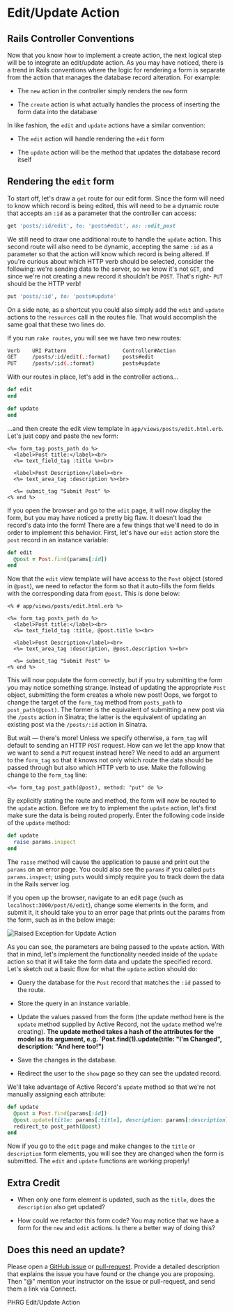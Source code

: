 # Edit/Update Action

## Rails Controller Conventions

Now that you know how to implement a create action, the next logical step will be to integrate an edit/update action. As you may have noticed, there is a trend in Rails conventions where the logic for rendering a form is separate from the action that manages the database record alteration. For example:

* The `new` action in the controller simply renders the `new` form

* The `create` action is what actually handles the process of inserting the form data into the database

In like fashion, the `edit` and `update` actions have a similar convention:

* The `edit` action will handle rendering the `edit` form

* The `update` action will be the method that updates the database record itself


## Rendering the `edit` form

To start off, let's draw a `get` route for our edit form. Since the form will need to know which record is being edited, this will need to be a dynamic route that accepts an `:id` as a parameter that the controller can access:

```ruby
get 'posts/:id/edit', to: 'posts#edit', as: :edit_post
```

We still need to draw one additional route to handle the `update` action. This second route will also need to be dynamic, accepting the same `:id` as a parameter so that the action will know which record is being altered. If you're curious about which HTTP verb should be selected, consider the following: we're sending data to the server, so we know it's not `GET`, and since we're not creating a new record it shouldn't be `POST`. That's right- `PUT` should be the HTTP verb!

```ruby
put 'posts/:id', to: 'posts#update'
```

On a side note, as a shortcut you could also simply add the `edit` and `update` actions to the `resources` call in the routes file. That would accomplish the same goal that these two lines do.

If you run `rake routes`, you will see we have two new routes:

```bash
Verb    URI Pattern                  Controller#Action
GET     /posts/:id/edit(.:format)    posts#edit
PUT     /posts/:id(.:format)         posts#update
```

With our routes in place, let's add in the controller actions...

```ruby
def edit
end

def update
end
```

...and then create the edit view template in `app/views/posts/edit.html.erb`. Let's just copy and paste the `new` form:

```erb
<%= form_tag posts_path do %>
  <label>Post title:</label><br>
  <%= text_field_tag :title %><br>

  <label>Post Description</label><br>
  <%= text_area_tag :description %><br>

  <%= submit_tag "Submit Post" %>
<% end %>
```

If you open the browser and go to the `edit` page, it will now display the form, but you may have noticed a pretty big flaw. It doesn't load the record's data into the form! There are a few things that we'll need to do in order to implement this behavior. First, let's have our `edit` action store the `post` record in an instance variable:

```ruby
def edit
  @post = Post.find(params[:id])
end
```

Now that the `edit` view template will have access to the `Post` object (stored in `@post`), we need to refactor the form so that it auto-fills the form fields with the corresponding data from `@post`. This is done below:

```erb
<% # app/views/posts/edit.html.erb %>

<%= form_tag posts_path do %>
  <label>Post title:</label><br>
  <%= text_field_tag :title, @post.title %><br>

  <label>Post Description</label><br>
  <%= text_area_tag :description, @post.description %><br>

  <%= submit_tag "Submit Post" %>
<% end %>
```

This will now populate the form correctly, but if you try submitting the form you may notice something strange. Instead of updating the appropriate `Post` object, submitting the form creates a whole new post! Oops, we forgot to change the target of the `form_tag` method from `posts_path` to `post_path(@post)`. The former is the equivalent of submitting a new post via the `/posts` action in Sinatra; the latter is the equivalent of updating an existing post via the `/posts/:id` action in Sinatra.

But wait –– there's more! Unless we specify otherwise, a `form_tag` will default to sending an HTTP `POST` request. How can we let the app know that we want to send a `PUT` request instead here? We need to add an argument to the `form_tag` so that it knows not only which route the data should be passed through but also which HTTP verb to use. Make the following change to the `form_tag` line:

```erb
<%= form_tag post_path(@post), method: "put" do %>
```

By explicitly stating the route and method, the form will now be routed to the `update` action. Before we try to implement the `update` action, let's first make sure the data is being routed properly. Enter the following code inside of the `update` method:

```ruby
def update
  raise params.inspect
end
```

The `raise` method will cause the application to pause and print out the `params` on an error page. You could also see the `params` if you called `puts params.inspect`; using `puts` would simply require you to track down the data in the Rails server log.

If you open up the browser, navigate to an edit page (such as `localhost:3000/post/6/edit`), change some elements in the form, and submit it, it should take you to an error page that prints out the params from the form, such as in the below image:

![Raised Exception for Update Action](https://s3.amazonaws.com/flatiron-bucket/readme-lessons/update_raised_exception.png)

As you can see, the parameters are being passed to the `update` action. With that in mind, let's implement the functionality needed inside of the `update` action so that it will take the form data and update the specified record. Let's sketch out a basic flow for what the `update` action should do:

* Query the database for the `Post` record that matches the `:id` passed to the route.

* Store the query in an instance variable.

* Update the values passed from the form (the update method here is the `update` method supplied by Active Record, not the `update` method we're creating). **The update method takes a hash of the attributes for the model as its argument, e.g. `Post.find(1).update(title: "I'm Changed", description: "And here too!")**

* Save the changes in the database.

* Redirect the user to the `show` page so they can see the updated record.


We'll take advantage of Active Record's `update` method so that we're not manually assigning each attribute:

```ruby
def update
  @post = Post.find(params[:id])
  @post.update(title: params[:title], description: params[:description])
  redirect_to post_path(@post)
end
```

Now if you go to the `edit` page and make changes to the `title` or `description` form elements, you will see they are changed when the form is submitted. The `edit` and `update` functions are working properly!


## Extra Credit

* When only one form element is updated, such as the `title`, does the `description` also get updated?

* How could we refactor this form code? You may notice that we have a form for the `new` and `edit` actions. Is there a better way of doing this?

## Does this need an update?

Please open a [GitHub issue](https://github.com/learn-co-curriculum/phrg-rails-edit-update-action-readme/issues) or [pull-request](https://github.com/learn-co-curriculum/phrg-rails-edit-update-action-readme/pulls). Provide a detailed description that explains the issue you have found or the change you are proposing. Then "@" mention your instructor on the issue or pull-request, and send them a link via Connect.

<p data-visibility='hidden'>PHRG Edit/Update Action</p>
